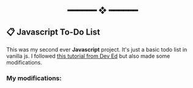 <h2 align="center"> ━━━━━━  ❖  ━━━━━━ </h2>

## 📋 Javascript To-Do List <img alt="" align="right" src="https://badges.pufler.dev/visits/riccardoshrives/Rock-Paper-Scissors?style=for-the-badge&color=A7D9B2&logoColor=white&labelColor=1C2325"/>

This was my second ever **Javascript** project. It's just a basic todo list in vanilla js. I followed [this tutorial from Dev Ed](https://youtu.be/Ttf3CEsEwMQ) but also made some modifications.


### My modifications:
